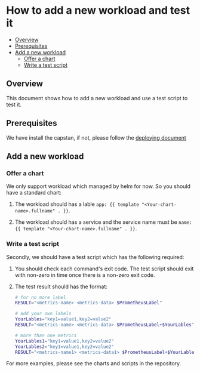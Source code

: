 # How to add a new workload and test it

- [Overview](#overview)
- [Prerequisites](#prerequisites)
- [Add a new workload](#add-a-new-workload)
  - [Offer a chart](#offer-a-chart)
  - [Write a test script](#write-a-test-script)

## Overview

This document shows how to add a new workload and use a test script to test it.

## Prerequisites

We have install the capstan, if not, please follow the [deploying document](deploy.md)

## Add a new workload

### Offer a chart

We only support workload which managed by helm for now. So you should have a standard chart:

1. The workload should has a lable `app: {{ template "<Your-chart-name>.fullname" . }}`.

1. The workload should has a service and the service name must be `name: {{ template "<Your-chart-name>.fullname" . }}`.

### Write a test script

Secondly, we should have a test script which has the following required:

1. You should check each command's exit code. The test script should exit with non-zero in time once there is a non-zero exit code.

1. The test result should has the format:

   ```bash
   # for no more label
   RESULT="<metrics-name> <metrics-data> $PrometheusLabel"

   # add your own labels
   YourLables="key1=value1,key2=value2"
   RESULT="<metrics-name> <metrics-data> $PrometheusLabel+$YourLables"

   # more than one metrics
   YourLables1="key1=value1,key2=value2"
   YourLables2="key1=value1,key2=value2"
   RESULT="<metrics-name1> <metrics-data1> $PrometheusLabel+$YourLables1\n<metrics-name2> <metrics-data2> $PrometheusLabel+$YourLables2"
   ```

For more examples, please see the charts and scripts in the repository.